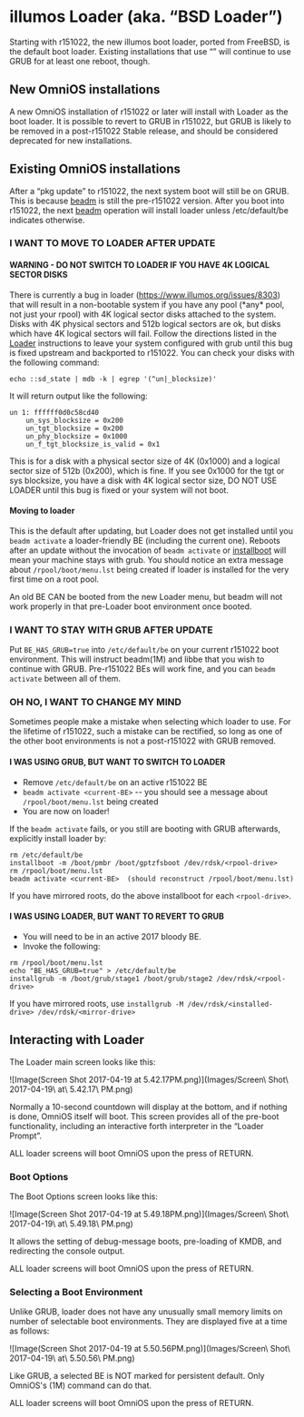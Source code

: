illumos Loader (aka. “BSD Loader”)
==================================

Starting with r151022, the new illumos boot loader, ported from FreeBSD,
is the default boot loader. Existing installations that use “” will
continue to use GRUB for at least one reboot, though.

New OmniOS installations
------------------------

A new OmniOS installation of r151022 or later will install with Loader
as the boot loader. It is possible to revert to GRUB in r151022, but
GRUB is likely to be removed in a post-r151022 Stable release, and
should be considered deprecated for new installations.

Existing OmniOS installations
-----------------------------

After a “pkg update” to r151022, the next system boot will still be on
GRUB. This is because [beadm](http://illumos.org/man/1m/beadm) is still
the pre-r151022 version. After you boot into r151022, the next
[beadm](http://illumos.org/man/1m/beadm) operation will install loader
unless /etc/default/be indicates otherwise.

### I WANT TO MOVE TO LOADER AFTER UPDATE

#### WARNING - DO NOT SWITCH TO LOADER IF YOU HAVE 4K LOGICAL SECTOR DISKS

There is currently a bug in loader (https://www.illumos.org/issues/8303)
that will result in a non-bootable system if you have any pool (\*any\*
pool, not just your rpool) with 4K logical sector disks attached to the
system. Disks with 4K physical sectors and 512b logical sectors are ok,
but disks which have 4K logical sectors will fail. Follow the directions
listed in the [Loader](BSDLoader.md) instructions to leave your
system configured with grub until this bug is fixed upstream and
backported to r151022. You can check your disks with the following
command:

```
echo ::sd_state | mdb -k | egrep '(^un|_blocksize)'
```

It will return output like the following:

```
un 1: ffffff0d0c58cd40                                                          
    un_sys_blocksize = 0x200                                                    
    un_tgt_blocksize = 0x200                                                    
    un_phy_blocksize = 0x1000                                                   
    un_f_tgt_blocksize_is_valid = 0x1
```

This is for a disk with a physical sector size of 4K (0x1000) and a
logical sector size of 512b (0x200), which is fine. If you see 0x1000
for the tgt or sys blocksize, you have a disk with 4K logical sector
size, DO NOT USE LOADER until this bug is fixed or your system will not
boot.

#### Moving to loader

This is the default after updating, but Loader does not get installed
until you ```beadm activate``` a loader-friendly BE (including the current one). Reboots
after an update without the invocation of ```beadm activate``` or
[installboot](http://illumos.org/man/1m/installboot) will mean your
machine stays with grub. You should notice an extra message about ```/rpool/boot/menu.lst``` being
created if loader is installed for the very first time on a root pool.

An old BE CAN be booted from the new Loader menu, but beadm will not
work properly in that pre-Loader boot environment once booted.

### I WANT TO STAY WITH GRUB AFTER UPDATE

Put ```BE_HAS_GRUB=true``` into ```/etc/default/be``` on your current r151022 boot environment. This will instruct
beadm(1M) and libbe that you wish to continue with GRUB. Pre-r151022 BEs
will work fine, and you can ```beadm activate``` between all of them.

### OH NO, I WANT TO CHANGE MY MIND

Sometimes people make a mistake when selecting which loader to use. For
the lifetime of r151022, such a mistake can be rectified, so long as one
of the other boot environments is not a post-r151022 with GRUB removed.

#### I WAS USING GRUB, BUT WANT TO SWITCH TO LOADER

* Remove ```/etc/default/be``` on an active r151022 BE
* ```beadm activate <current-BE>``` -- you should see a message about ```/rpool/boot/menu.lst``` being created
* You are now on loader!

If the ```beadm activate``` fails, or you still are booting with GRUB afterwards, explicitly install loader by:

```
rm /etc/default/be
installboot -m /boot/pmbr /boot/gptzfsboot /dev/rdsk/<rpool-drive>
rm /rpool/boot/menu.lst
beadm activate <current-BE>  (should reconstruct /rpool/boot/menu.lst)
```

If you have mirrored roots, do the above installboot for each ```<rpool-drive>```.

#### I WAS USING LOADER, BUT WANT TO REVERT TO GRUB

* You will need to be in an active 2017 bloody BE.
* Invoke the following:

```
rm /rpool/boot/menu.lst
echo "BE_HAS_GRUB=true" > /etc/default/be
installgrub -m /boot/grub/stage1 /boot/grub/stage2 /dev/rdsk/<rpool-drive>
```

If you have mirrored roots, use ```installgrub -M /dev/rdsk/<installed-drive> /dev/rdsk/<mirror-drive>```

Interacting with Loader
-----------------------

The Loader main screen looks like this:

![Image(Screen Shot 2017-04-19 at 5.42.17PM.png)](Images/Screen\ Shot\ 2017-04-19\ at\ 5.42.17\ PM.png)

Normally a 10-second countdown will display at the bottom, and if
nothing is done, OmniOS itself will boot. This screen provides all of
the pre-boot functionality, including an interactive forth interpreter
in the “Loader Prompt”.

ALL loader screens will boot OmniOS upon the press of RETURN.

### Boot Options

The Boot Options screen looks like this:

![Image(Screen Shot 2017-04-19 at 5.49.18PM.png)](Images/Screen\ Shot\ 2017-04-19\ at\ 5.49.18\ PM.png)

It allows the setting of debug-message boots, pre-loading of KMDB, and
redirecting the console output.

ALL loader screens will boot OmniOS upon the press of RETURN.

### Selecting a Boot Environment

Unlike GRUB, loader does not have any unusually small memory limits on
number of selectable boot environments. They are displayed five at a
time as follows:

![Image(Screen Shot 2017-04-19 at 5.50.56PM.png)](Images/Screen\ Shot\ 2017-04-19\ at\ 5.50.56\ PM.png)

Like GRUB, a selected BE is NOT marked for persistent default. Only
OmniOS's (1M) command can do that.

ALL loader screens will boot OmniOS upon the press of RETURN.
